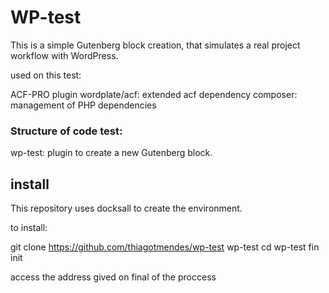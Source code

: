 # WP-test 

This is a simple Gutenberg block creation,  that simulates a real project workflow with WordPress.

used on this test:

ACF-PRO plugin
wordplate/acf: extended acf dependency
composer: management of PHP dependencies

### Structure of code test:

wp-test: plugin to create a new Gutenberg block.


## install

This repository uses docksall to create the environment.

to install:

git clone https://github.com/thiagotmendes/wp-test wp-test
cd wp-test
fin init

access the address gived on final of the proccess